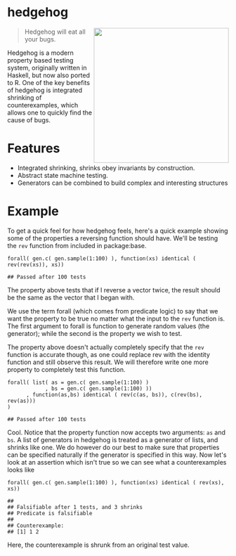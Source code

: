 hedgehog
========

<img src="https://github.com/hedgehogqa/haskell-hedgehog/raw/master/img/hedgehog-logo.png" width="307" align="right"/>

> Hedgehog will eat all your bugs.

Hedgehog is a modern property based testing system, originally written
in Haskell, but now also ported to R. One of the key benefits of
hedgehog is integrated shrinking of counterexamples, which allows one to
quickly find the cause of bugs.

Features
========

-   Integrated shrinking, shrinks obey invariants by construction.
-   Abstract state machine testing.
-   Generators can be combined to build complex and interesting
    structures

Example
=======

To get a quick feel for how hedgehog feels, here's a quick example
showing some of the properties a reversing function should have. We'll
be testing the `rev` function from included in package:base.

    forall( gen.c( gen.sample(1:100) ), function(xs) identical ( rev(rev(xs)), xs))

    ## Passed after 100 tests

The property above tests that if I reverse a vector twice, the result
should be the same as the vector that I began with.

We use the term forall (which comes from predicate logic) to say that we
want the property to be true no matter what the input to the `rev`
function is. The first argument to forall is function to generate random
values (the generator); while the second is the property we wish to
test.

The property above doesn't actually completely specify that the `rev`
function is accurate though, as one could replace rev with the identity
function and still observe this result. We will therefore write one more
property to completely test this function.

    forall( list( as = gen.c( gen.sample(1:100) )
                , bs = gen.c( gen.sample(1:100) ))
          , function(as,bs) identical ( rev(c(as, bs)), c(rev(bs), rev(as)))
    )

    ## Passed after 100 tests

Cool. Notice that the property function now accepts two arguments: `as`
and `bs`. A list of generators in hedgehog is treated as a generator of
lists, and shrinks like one. We do however do our best to make sure that
properties can be specified naturally if the generator is specified in
this way. Now let's look at an assertion which isn't true so we can see
what a counterexamples looks like

    forall( gen.c( gen.sample(1:100) ), function(xs) identical ( rev(xs), xs))

    ##
    ## Falsifiable after 1 tests, and 3 shrinks
    ## Predicate is falsifiable
    ##
    ## Counterexample:
    ## [1] 1 2

Here, the counterexample is shrunk from an original test value.
